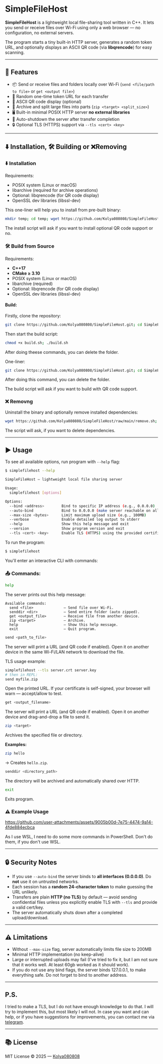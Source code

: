 # SimpleFileHost

**SimpleFileHost** is a lightweight local file-sharing tool written in C++.
It lets you send or receive files over Wi-Fi using only a web browser — no configuration, no external servers.

The program starts a tiny built-in HTTP server, generates a random token URL, and optionally displays an ASCII QR code (via **libqrencode**) for easy scanning.

---

## 🚀 Features

- 📦 Send or receive files and folders locally over Wi-Fi (`send <file/path to file>` or `get <output file>`)
- 🔑 Random one-time token URL for each transfer
- 🧾 ASCII QR code display (optional)
- 🧩 Archive and split large files into parts (`zip <target> <split_size>`)
- 🖥️ Built-in minimal POSIX HTTP server **no external libraries**
- 🧹 Auto-shutdown the server after transfer completion
- 🔒 Optional TLS (HTTPS) support via `--tls <cert> <key>`

---
## ⬇️ Installation, 🛠️ Building or ❌Removing

### ⬇️ Installation

Requirements:
- POSIX system (Linux or macOS)
- libarchive (required for archive operations)
- Optional: libqrencode (for QR code display)
- OpenSSL dev libraries (libssl-dev)


This one-liner will help you to install from pre-built binary:

```bash
mkdir temp; cd temp; wget https://github.com/Kolya080808/SimpleFileHost/releases/download/v2.0/release.zip; unzip release.zip; chmod +x install.sh; sudo ./install.sh; cd ../; rm -r temp
```

The install script will ask if you want to install optional QR code support or no.

### 🛠️ Build from Source

Requirements:
- **C++17**
- **CMake ≥ 3.10**
- POSIX system (Linux or macOS)
- libarchive (required)
- Optional: libqrencode (for QR code display)
- OpenSSL dev libraries (libssl-dev)

#### Build:

Firstly, clone the repository:

```bash
git clone https://github.com/Kolya080808/SimpleFileHost.git; cd SimpleFileHost
```

Then start the build script:

```bash
chmod +x build.sh; ./build.sh
```

After doing theese commands, you can delete the folder.

One-liner:

```bash
git clone https://github.com/Kolya080808/SimpleFileHost.git; cd SimpleFileHost; chmod +x build.sh; ./build.sh
```

After doing this command, you can delete the folder.

The build script will ask if you want to build with QR code support.

### ❌ Removng

Uninstall the binary and optionally remove installed dependencies:

```bash
wget https://github.com/Kolya080808/SimpleFileHost/raw/main/remove.sh; chmod +x remove.sh; ./remove.sh; rm remove.sh
```

The script will ask, if you want to delete dependencies.

---

## ▶️ Usage

To see all available options, run program with `--help` flag:
```bash
$ simplefilehost --help

SimpleFileHost — lightweight local file sharing server

Usage:
  simplefilehost [options]

Options:
  --bind <address>        Bind to specific IP address (e.g., 0.0.0.0)
  --auto-bind             Bind to 0.0.0.0 (make server reachable on all interfaces)
  --max-size <bytes>      Limit maximum upload size (e.g., 100MB)
  --verbose               Enable detailed log output to stderr
  --help                  Show this help message and exit
  --version               Show program version and exit
  --tls <cert> <key>      Enable TLS (HTTPS) using the provided certificate and private key files
```

To run the program:

```bash
$ simplefilehost
```

You'll enter an interactive CLI with commands:

### 📤 Commands:

```bash
help
```

The server prints out this help message:
```
Available commands:
  send <file>              — Send file over Wi-Fi.
  senddir <dir>            — Send entire folder (auto zipped).
  get <output_file>        — Receive file from another device.
  zip <target>             — Archive.
  help                     — Show this help message.
  exit                     — Quit program.
```

```bash
send <path_to_file>
```

The server will print a URL (and QR code if enabled).
Open it on another device in the same Wi-Fi/LAN network to download the file.

TLS usage example:
```bash
simplefilehost --tls server.crt server.key
# then in REPL:
send myfile.zip
```

Open the printed URL. If your certificate is self-signed, your browser will warn — accept/allow to test.

```bash
get <output_filename>
```

The server will print a URL (and QR code if enabled).
Open it on another device and drag-and-drop a file to send it.

```bash
zip <target>
```

Archives the specified file or directory.

**Examples:**

```bash
zip hello
```

→ Creates `hello.zip`.

```bash
senddir <directory_path>
```

The directory will be archived and automatically shared over HTTP.

```bash
exit
```

Exits program.

### ⚠️ Example Usage



https://github.com/user-attachments/assets/9005b00d-7e75-4474-9a14-4fde884ecbca



As I use WSL, I need to do some more commands in PowerShell. Don't do them, if you don't use WSL.

---

## 🔒 Security Notes

- If you use `--auto-bind` the server binds to **all interfaces (0.0.0.0)**. Do **not** use it on untrusted networks.
- Each session has a **random 24-character token** to make guessing the URL unlikely.
- Transfers are plain **HTTP (no TLS)** by default — avoid sending confidential files unless you explicitly enable TLS with `--tls` and provide a valid cert/key.
- The server automatically shuts down after a completed upload/download.

---

## ⚠️ Limitations

- Without `--max-size` flag, server automatically limits file size to 200MB
- Minimal HTTP implementation (no keep-alive)
- Large or interrupted uploads may fail (I've tried to fix it, but I am not sure that it works well. At least 60gb worked as it should work).
- If you do not use any bind flags, the server binds 127.0.0.1, to make everything safe. Do not forget to bind to another address.

---
## P.S.

I tried to make a TLS, but I do not have enough knowledge to do that. I will try to implement this, but most likely I will not. In case you want and can help, or if you have suggestions for improvements, you can contact me via [telegram](https://kolya080808.t.me/).

---

## 📚 License

MIT License © 2025 — [Kolya080808](https://github.com/Kolya080808)
